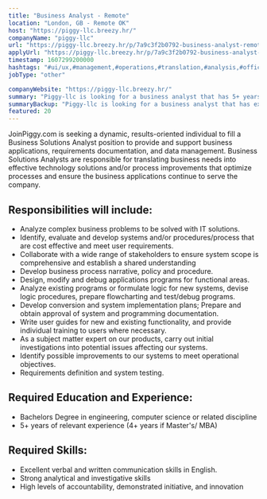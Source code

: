 ```yaml
---
title: "Business Analyst - Remote"
location: "London, GB - Remote OK"
host: "https://piggy-llc.breezy.hr/"
companyName: "piggy-llc"
url: "https://piggy-llc.breezy.hr/p/7a9c3f2b0792-business-analyst-remote"
applyUrl: "https://piggy-llc.breezy.hr/p/7a9c3f2b0792-business-analyst-remote/apply"
timestamp: 1607299200000
hashtags: "#ui/ux,#management,#operations,#translation,#analysis,#office,#optimization,#English"
jobType: "other"

companyWebsite: "https://piggy-llc.breezy.hr/"
summary: "Piggy-llc is looking for a business analyst that has 5+ years of relevant experience."
summaryBackup: "Piggy-llc is looking for a business analyst that has experience in: #ui/ux, #management, #operations."
featured: 20
---
```


JoinPiggy.com is seeking a dynamic, results-oriented individual to fill a Business Solutions Analyst position to provide and support business applications, requirements documentation, and data management. Business Solutions Analysts are responsible for translating business needs into effective technology solutions and/or process improvements that optimize processes and ensure the business applications continue to serve the company.

## Responsibilities will include:

*   Analyze complex business problems to be solved with IT solutions.
*   Identify, evaluate and develop systems and/or procedures/process that are cost effective and meet user requirements.
*   Collaborate with a wide range of stakeholders to ensure system scope is comprehensive and establish a shared understanding
*   Develop business process narrative, policy and procedure.
*   Design, modify and debug applications programs for functional areas.
*   Analyze existing programs or formulate logic for new systems, devise logic procedures, prepare flowcharting and test/debug programs.
*   Develop conversion and system implementation plans; Prepare and obtain approval of system and programming documentation.
*   Write user guides for new and existing functionality, and provide individual training to users where necessary.
*   As a subject matter expert on our products, carry out initial investigations into potential issues affecting our systems.
*   Identify possible improvements to our systems to meet operational objectives.
*   Requirements definition and system testing.

## Required Education and Experience:

*   Bachelors Degree in engineering, computer science or related discipline
*   5+ years of relevant experience (4+ years if Master's/ MBA)

## Required Skills:

*   Excellent verbal and written communication skills in English.
*   Strong analytical and investigative skills
*   High levels of accountability, demonstrated initiative, and innovation
